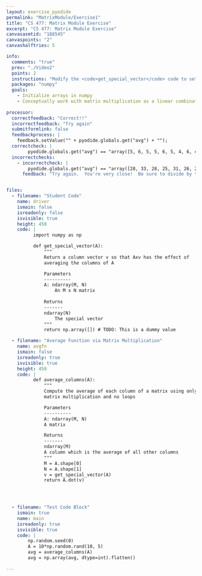 ```yaml
---
layout: exercise_pyodide
permalink: "MatrixModule/Exercise1"
title: "CS 477: Matrix Module Exercise"
excerpt: "CS 477: Matrix Module Exercise"
canvasasmtid: "188545"
canvaspoints: "2"
canvashalftries: 5

info:
  comments: "true"
  prev: "./Video2"
  points: 2
  instructions: "Modify the <code>get_special_vector</code> code to setup an N dimensional vector <b>v</b> so that, given an <b>m x n</b> matrix <b>A</b>, <b>A x v</b> has the effect of <b>averaging</b> the columns of <b>A</b>.  You may find the commands <code><a href = \"https://numpy.org/doc/stable/reference/generated/numpy.ones.html\">np.ones</a></code> and the <code><a href = \"https://numpy.org/doc/stable/reference/generated/numpy.shape.html\">shape</a></code> field of a numpy array to be helpful."
  packages: "numpy"
  goals:
    - Initialize arrays in numpy
    - Conceptually work with matrix multiplication as a linear combination of columns
    
processor:  
  correctfeedback: "Correct!!" 
  incorrectfeedback: "Try again"
  submitformlink: false
  feedbackprocess: | 
    feedback.setValue("" + pyodide.globals.get("avg") + "");
  correctcheck: |
        pyodide.globals.get("avg") == "array([5, 6, 5, 5, 6, 5, 4, 6, 4, 3])"
  incorrectchecks:
    - incorrectcheck: |
        pyodide.globals.get("avg") == "array([28, 33, 28, 25, 31, 26, 20, 34, 22, 16])"
      feedback: "Try again.  You're very close!  Be sure to divide by the number of columns for a proper average." 


files:
  - filename: "Student Code"
    name: driver
    ismain: false
    isreadonly: false
    isvisible: true
    height: 450
    code: | 
          import numpy as np

          def get_special_vector(A):
              """
              Return a column vector v so that Axv has the effect of 
              averaging the columns of A

              Parameters
              ----------
              A: ndarray(M, N)
                  An M x N matrix
              
              Returns
              -------
              ndarray(N)
                  The special vector
              """
              return np.array([]) # TODO: This is a dummy value

  - filename: "Average Function via Matrix Multiplication"
    name: avgfn
    ismain: false
    isreadonly: true
    isvisible: true
    height: 450
    code: | 
          def average_columns(A):
              """
              Compute the average of each column of a matrix using only
              matrix multiplication and no loops

              Parameters
              ----------
              A: ndarray(M, N)
              A matrix

              Returns
              -------
              ndarray(M)
              A column which is the average of all other columns
              """
              M = A.shape[0]
              N = A.shape[1]
              v = get_special_vector(A)
              return A.dot(v)
              



  - filename: "Test Code Block"
    ismain: true
    name: main
    isreadonly: true
    isvisible: true
    code: |
        np.random.seed(0)
        A = 10*np.random.rand(10, 5)
        avg = average_columns(A)
        avg = np.array(avg, dtype=int).flatten()
        
---
```


